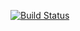 [![Build Status](https://travis-ci.org/pushkar-anand/easy-router.svg?branch=master)](https://travis-ci.org/pushkar-anand/easy-router)
